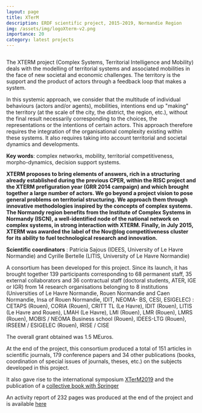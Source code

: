```yaml
---
layout: page
title: XTerM
description: ERDF scientific project, 2015-2019, Normandie Region 
img: /assets/img/logoXterm-v2.png
importance: 20
category: latest projects
---
```

<div class="row">
    <div class="col-sm mt-3 mt-md-0">
        <img class="img-fluid rounded z-depth-1" src="{{ '/assets/img/logoXterm-v2.png' | relative_url }}" alt="" title="XTerM logo"/>
    </div>
</div>
<!--
<div class="caption">
    XTerM logo
</div>
-->

The XTERM project (Complex Systems, Territorial Intelligence and Mobility) deals with the modelling of territorial systems and associated mobilities in the face of new societal and economic challenges. The territory is the support and the product of actors through a feedback loop that makes a system.

In this systemic approach, we consider that the multitude of individual behaviours (actors and/or agents), mobilities, intentions end up "making" the territory (at the scale of the city, the district, the region, etc.), without the final result necessarily corresponding to the choices, the representations or the intentions of certain actors. This approach therefore requires the integration of the organisational complexity existing within these systems. It also requires taking into account territorial and societal dynamics and developments.

**Key words**: complex networks, mobility, territorial competitiveness, morpho-dynamics, decision support systems.

**XTERM proposes to bring elements of answers, rich in a structuring already established during the previous CPER, within the RISC project and the XTERM prefiguration year (GRR 2014 campaign) and which brought together a large number of actors. We go beyond a project vision to pose general problems on territorial structuring. We approach them through innovative methodologies inspired by the concepts of complex systems. The Normandy region benefits from the Institute of Complex Systems in Normandy (ISCN), a well-identified node of the national network on complex systems, in strong interaction with XTERM. Finally, in July 2015, XTERM was awarded the label of the Nov@log competitiveness cluster for its ability to fuel technological research and innovation.**

**Scientific coordinators** : Patricia Sajous (IDEES, University of Le Havre Normandie) and Cyrille Bertelle (LITIS, University of Le Havre Normandie)

A consortium has been developed for this project. Since its launch, it has brought together 139 participants corresponding to 68 permanent staff, 35 external collaborators and 36 contractual staff (doctoral students, ATER, IGE or IGR) from 14 research organisations belonging to 8 institutions (Universities of Le Havre Normandie, Rouen Normandie and Caen Normandie, Insa of Rouen Normandie, IDIT, NEOMA- BS, CESI, ESIGELEC) : CETAPS (Rouen), CORIA (Rouen), CRITT TL (Le Havre), IDIT (Rouen), LITIS (Le Havre and Rouen), LMAH (Le Havre), LMI (Rouen), LMR (Rouen), LMRS (Rouen), MOBIS / NEOMA Business school (Rouen), IDEES-LTG (Rouen), IRSEEM / ESIGELEC (Rouen), IRISE / CISE

The overall grant obtained was 1.5 MEuros.

At the end of the project, this consortium produced a total of 151 articles in scientific journals, 179 conference papers and 34 other publications (books, coordination of special issues of journals, theses, etc.) on the subjects developed in this project. 

It also gave rise to the international symposium [XTerM2019](https://xterm2019.sciencesconf.org/) and the publication of a [collective book with Springer](https://link.springer.com/book/10.1007/978-3-030-59302-5)

An activity report of 232 pages was produced at the end of the project and is available [here](https://cyrillebertelle.github.io/cyrillebertelleWP/assets/pdf/Rapport-Scientifique-xterM201911.pdf)

<!-- 
Every project has a beautiful feature showcase page.
It's easy to include images in a flexible 3-column grid format.
Make your photos 1/3, 2/3, or full width.

To give your project a background in the portfolio page, just add the img tag to the front matter like so:

    ---
    layout: page
    title: project
    description: a project with a background image
    img: /assets/img/12.jpg
    ---

<div class="row">
    <div class="col-sm mt-3 mt-md-0">
        <img class="img-fluid rounded z-depth-1" src="{{ '/assets/img/1.jpg' | relative_url }}" alt="" title="example image"/>
    </div>
    <div class="col-sm mt-3 mt-md-0">
        <img class="img-fluid rounded z-depth-1" src="{{ '/assets/img/3.jpg' | relative_url }}" alt="" title="example image"/>
    </div>
    <div class="col-sm mt-3 mt-md-0">
        <img class="img-fluid rounded z-depth-1" src="{{ '/assets/img/5.jpg' | relative_url }}" alt="" title="example image"/>
    </div>
</div>
<div class="caption">
    Caption photos easily. On the left, a road goes through a tunnel. Middle, leaves artistically fall in a hipster photoshoot. Right, in another hipster photoshoot, a lumberjack grasps a handful of pine needles.
</div>
<div class="row">
    <div class="col-sm mt-3 mt-md-0">
        <img class="img-fluid rounded z-depth-1" src="{{ '/assets/img/5.jpg' | relative_url }}" alt="" title="example image"/>
    </div>
</div>
<div class="caption">
    This image can also have a caption. It's like magic.
</div>

You can also put regular text between your rows of images.
Say you wanted to write a little bit about your project before you posted the rest of the images.
You describe how you toiled, sweated, *bled* for your project, and then... you reveal it's glory in the next row of images.


<div class="row justify-content-sm-center">
    <div class="col-sm-8 mt-3 mt-md-0">
        <img class="img-fluid rounded z-depth-1" src="{{ '/assets/img/6.jpg' | relative_url }}" alt="" title="example image"/>
    </div>
    <div class="col-sm-4 mt-3 mt-md-0">
        <img class="img-fluid rounded z-depth-1" src="{{ '/assets/img/11.jpg' | relative_url }}" alt="" title="example image"/>
    </div>
</div>
<div class="caption">
    You can also have artistically styled 2/3 + 1/3 images, like these.
</div>


The code is simple.
Just wrap your images with `<div class="col-sm">` and place them inside `<div class="row">` (read more about the <a href="https://getbootstrap.com/docs/4.4/layout/grid/" target="_blank">Bootstrap Grid</a> system).
To make images responsive, add `img-fluid` class to each; for rounded corners and shadows use `rounded` and `z-depth-1` classes.
Here's the code for the last row of images above:

```html
<div class="row justify-content-sm-center">
    <div class="col-sm-8 mt-3 mt-md-0">
        <img class="img-fluid rounded z-depth-1" src="{{ '/assets/img/6.jpg' | relative_url }}" alt="" title="example image"/>
    </div>
    <div class="col-sm-4 mt-3 mt-md-0">
        <img class="img-fluid rounded z-depth-1" src="{{ '/assets/img/11.jpg' | relative_url }}" alt="" title="example image"/>
    </div>
</div>
```
-->
